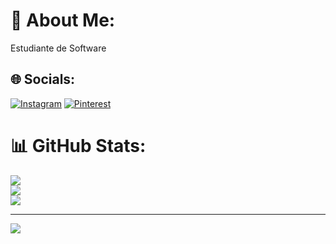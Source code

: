 # 💫 About Me:
Estudiante de Software


## 🌐 Socials:
[![Instagram](https://img.shields.io/badge/Instagram-%23E4405F.svg?logo=Instagram&logoColor=white)](https://instagram.com/kathesv5) [![Pinterest](https://img.shields.io/badge/Pinterest-%23E60023.svg?logo=Pinterest&logoColor=white)](https://pinterest.com/kathesuarez05) 
# 📊 GitHub Stats:
![](https://github-readme-stats.vercel.app/api?username=katheszv&theme=dark&hide_border=false&include_all_commits=false&count_private=false)<br/>
![](https://github-readme-streak-stats.herokuapp.com/?user=katheszv&theme=dark&hide_border=false)<br/>
![](https://github-readme-stats.vercel.app/api/top-langs/?username=katheszv&theme=dark&hide_border=false&include_all_commits=false&count_private=false&layout=compact)

---
[![](https://visitcount.itsvg.in/api?id=katheszv&icon=0&color=0)](https://visitcount.itsvg.in)

<!-- Proudly created with GPRM ( https://gprm.itsvg.in ) -->
